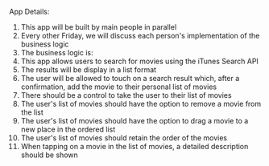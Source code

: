 App Details: 

1. This app will be built by main people in parallel
2. Every other Friday, we will discuss each person's implementation of the business logic
3. The business logic is:
  1. This app allows users to search for movies using the iTunes Search API
  2. The results will be display in a list format
  3. The user will be allowed to touch on a search result which, after a confirmation, add the movie to their personal list of movies
  4. There should be a control to take the user to their list of movies  
  5. The user's list of movies should have the option to remove a movie from the list
  6. The user's list of movies should have the option to drag a movie to a new place in the ordered list
  7. The user's list of movies should retain the order of the movies
  8. When tapping on a movie in the list of movies, a detailed description should be shown

 
